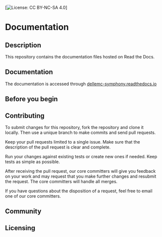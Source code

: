 [![License: CC BY-NC-SA 4.0](https://licensebuttons.net/l/by-nc-sa/4.0/80x15.png)]
# Documentation
## Description
This repository contains the documentation files hosted on Read the Docs.
## Documentation
The documentation is accessed through [dellemc-symphony.readthedocs.io](dellemc-symphony.readthedocs.io)
## Before you begin

## Contributing
To submit changes for this repository, fork the repository and clone it locally. Then use a unique branch to make commits and send pull requests.

Keep your pull requests limited to a single issue. Make sure that the description of the pull request is clear and complete.

Run your changes against existing tests or create new ones if needed. Keep tests as simple as possible.

After receiving the pull request, our core committers will give you feedback on your work and may request that you make further changes and resubmit the request. The core committers will handle all merges.

If you have questions about the disposition of a request, feel free to email one of our core committers.

## Community
## Licensing

